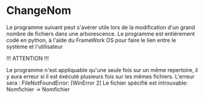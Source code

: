 # ChangeNom
Le programme suivant peut s'avérer utile lors de la modification d'un grand nombre de fichiers dans une arborescence.
Le programme est entiérement codé en python, à l'aide du FrameWork OS pour faire le lien entre le système et l'utilisateur


!!! ATTENTION !!!

Le programme n'est appliquable qu'une seule fois sur un même repertoire, il y aura erreur si il est éxécuté plusieurs fois sur les mêmes fichiers.
L'erreur sera : FileNotFoundError: [WinError 2] Le fichier spécifié est introuvable: Nomfichier -> Nomfichier
